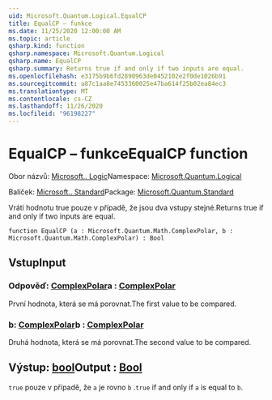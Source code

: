```yaml
---
uid: Microsoft.Quantum.Logical.EqualCP
title: EqualCP – funkce
ms.date: 11/25/2020 12:00:00 AM
ms.topic: article
qsharp.kind: function
qsharp.namespace: Microsoft.Quantum.Logical
qsharp.name: EqualCP
qsharp.summary: Returns true if and only if two inputs are equal.
ms.openlocfilehash: e3175b9b6fd2890963de0452102e2f0de1026b91
ms.sourcegitcommit: a87c1aa8e7453360025e47ba614f25b02ea84ec3
ms.translationtype: MT
ms.contentlocale: cs-CZ
ms.lasthandoff: 11/26/2020
ms.locfileid: "96198227"
---
```

# <a name="equalcp-function"></a><span data-ttu-id="c6861-102">EqualCP – funkce</span><span class="sxs-lookup"><span data-stu-id="c6861-102">EqualCP function</span></span>

<span data-ttu-id="c6861-103">Obor názvů: [Microsoft.. Logic](xref:Microsoft.Quantum.Logical)</span><span class="sxs-lookup"><span data-stu-id="c6861-103">Namespace: [Microsoft.Quantum.Logical](xref:Microsoft.Quantum.Logical)</span></span>

<span data-ttu-id="c6861-104">Balíček: [Microsoft.. Standard](https://nuget.org/packages/Microsoft.Quantum.Standard)</span><span class="sxs-lookup"><span data-stu-id="c6861-104">Package: [Microsoft.Quantum.Standard](https://nuget.org/packages/Microsoft.Quantum.Standard)</span></span>


<span data-ttu-id="c6861-105">Vrátí hodnotu true pouze v případě, že jsou dva vstupy stejné.</span><span class="sxs-lookup"><span data-stu-id="c6861-105">Returns true if and only if two inputs are equal.</span></span>

```qsharp
function EqualCP (a : Microsoft.Quantum.Math.ComplexPolar, b : Microsoft.Quantum.Math.ComplexPolar) : Bool
```


## <a name="input"></a><span data-ttu-id="c6861-106">Vstup</span><span class="sxs-lookup"><span data-stu-id="c6861-106">Input</span></span>

### <a name="a--complexpolar"></a><span data-ttu-id="c6861-107">Odpověď: [ComplexPolar](xref:Microsoft.Quantum.Math.ComplexPolar)</span><span class="sxs-lookup"><span data-stu-id="c6861-107">a : [ComplexPolar](xref:Microsoft.Quantum.Math.ComplexPolar)</span></span>

<span data-ttu-id="c6861-108">První hodnota, která se má porovnat.</span><span class="sxs-lookup"><span data-stu-id="c6861-108">The first value to be compared.</span></span>


### <a name="b--complexpolar"></a><span data-ttu-id="c6861-109">b: [ComplexPolar](xref:Microsoft.Quantum.Math.ComplexPolar)</span><span class="sxs-lookup"><span data-stu-id="c6861-109">b : [ComplexPolar](xref:Microsoft.Quantum.Math.ComplexPolar)</span></span>

<span data-ttu-id="c6861-110">Druhá hodnota, která se má porovnat.</span><span class="sxs-lookup"><span data-stu-id="c6861-110">The second value to be compared.</span></span>



## <a name="output--bool"></a><span data-ttu-id="c6861-111">Výstup: [bool](xref:microsoft.quantum.lang-ref.bool)</span><span class="sxs-lookup"><span data-stu-id="c6861-111">Output : [Bool](xref:microsoft.quantum.lang-ref.bool)</span></span>

<span data-ttu-id="c6861-112">`true` pouze v případě, že `a` je rovno `b` .</span><span class="sxs-lookup"><span data-stu-id="c6861-112">`true` if and only if `a` is equal to `b`.</span></span>